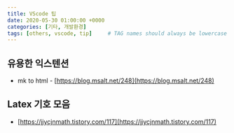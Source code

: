```yaml
---
title: VScode 팁
date: 2020-05-30 01:00:00 +0000
categories: [기타, 개발환경]
tags: [others, vscode, tip]     # TAG names should always be lowercase
---
```

## 유용한 익스텐션

* mk to html - [https://blog.msalt.net/248](https://blog.msalt.net/248)

## Latex 기호 모음

* [https://jjycjnmath.tistory.com/117](https://jjycjnmath.tistory.com/117)